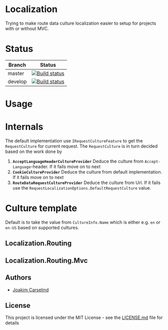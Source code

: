 # Localization
Trying to make route data culture localization easier to setup for projects with or without MVC.

# Status
| Branch | Status |
|--------|--------|
| master | [![Build status](https://ci.appveyor.com/api/projects/status/ewg0xss3l681ram3?svg=true)](https://ci.appveyor.com/project/curemedia/localization) |
| develop | [![Build status](https://ci.appveyor.com/api/projects/status/ewg0xss3l681ram3/branch/develop?svg=true)](https://ci.appveyor.com/project/curemedia/localization/branch/develop) |


# Usage

# Internals
The default implementation use `IRequestCultureFeature` to get the `RequestCulture` for current request. The `RequestCulture` is in turn decided based on the work done by
1. **`AcceptLanguageHeaderCultureProvider`** Deduce the culture from `Accept-Language`-header. If it fails move on to next
2. **`CookieCultureProvider`** Deduce the culture from default implementation. If it fails move on to next
3. **`RouteDataRequestCultureProvider`** Deduce the culture from Url. If it fails use the `RequestLocalizationOptions.DefaultRequestCulture` value.

# Culture template
Default is to take the value from `CultureInfo.Name` which is either e.g. `en` or `en-US` based on supported cultures.

## Localization.Routing

## Localization.Routing.Mvc

## Authors

* [Joakim Carselind](https://github.com/joacar)


## License

This project is licensed under the MIT License - see the [LICENSE.md](LICENSE.md) file for details
